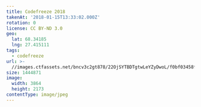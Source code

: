 ```yaml
---
title: Codefreeze 2018
takenAt: '2018-01-15T13:33:02.000Z'
rotation: 0
license: CC BY-ND 3.0
geo:
  lat: 68.34185
  lng: 27.415111
tags:
  - codefreeze
url: >-
  //images.ctfassets.net/bncv3c2gt878/22OjSYTBDTgtwLeYZyDwoL/f0bf03458f57dd3fd9a5a2afd517e839/codefreeze-2018_39770022872_o
size: 1444871
image:
  width: 3864
  height: 2173
contentType: image/jpeg
---
```


